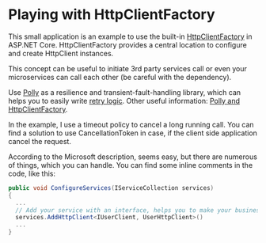 # Playing with HttpClientFactory

This small application is an example to use the built-in [HttpClientFactory](https://docs.microsoft.com/en-ie/aspnet/core/fundamentals/http-requests?view=aspnetcore-2.2 "HttpClientFactory") in ASP.NET Core.
HttpClientFactory provides a central location to configure and create HttpClient instances.

This concept can be useful to initiate 3rd party services call or even your microservices can call each other (be careful with the dependency).

Use [Polly](https://github.com/App-vNext/Polly "Polly") as a resilience and transient-fault-handling library, which can helps you to easily write [retry logic](https://docs.microsoft.com/en-ie/aspnet/core/fundamentals/http-requests?view=aspnetcore-2.2#use-polly-based-handlers "retry logic").
Other useful information: [Polly and HttpClientFactory](https://github.com/App-vNext/Polly/wiki/Polly-and-HttpClientFactory "Polly and HttpClientFactory").

In the example, I use a timeout policy to cancel a long running call. You can find a solution to use CancellationToken in case, if the client side application cancel the request.

According to the Microsoft description, seems easy, but there are numerous of things, which you can handle.
You can find some inline comments in the code, like this:
```csharp
public void ConfigureServices(IServiceCollection services)
{
  ...
  // Add your service with an interface, helps you to make your business logic testable.
  services.AddHttpClient<IUserClient, UserHttpClient>()
  ...
}
```
